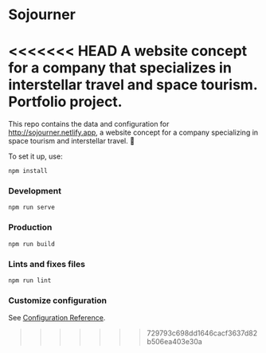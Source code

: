 # Sojourner
<<<<<<< HEAD
A website concept for a company that specializes in interstellar travel and space tourism. Portfolio project.
=======
This repo contains the data and configuration for http://sojourner.netlify.app, a website concept for a company specializing in space tourism and interstellar travel. 🚀

To set it up, use:
```
npm install
```

### Development
```
npm run serve
```

### Production
```
npm run build
```

### Lints and fixes files
```
npm run lint
```

### Customize configuration
See [Configuration Reference](https://cli.vuejs.org/config/).
>>>>>>> 729793c698dd1646cacf3637d82b506ea403e30a

